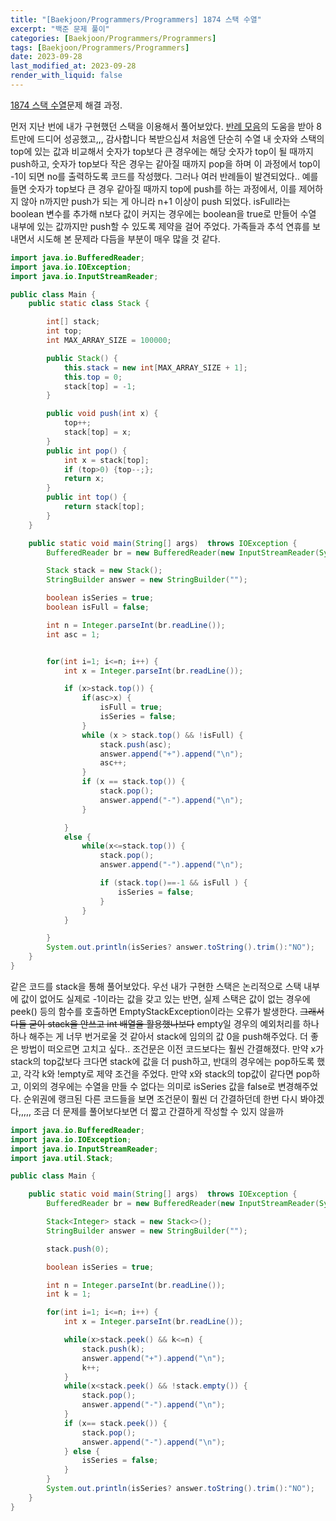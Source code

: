 ```yaml
---
title: "[Baekjoon/Programmers/Programmers] 1874 스택 수열"
excerpt: "백준 문제 풀이"
categories: [Baekjoon/Programmers/Programmers]
tags: [Baekjoon/Programmers/Programmers]
date: 2023-09-28
last_modified_at: 2023-09-28
render_with_liquid: false
---
```


[1874 스택 수열](https://www.acmicpc.net/problem/1874)문제 해결 과정.

먼저 지난 번에 내가 구현했던 스택을 이용해서 풀어보았다.
[반례 모음](https://www.acmicpc.net/board/view/107419)의 도움을 받아 8트만에 드디어 성공했고,,, 감사합니다 복받으십셔
처음엔 단순히 수열 내 숫자와 스택의 top에 있는 값과 비교해서 숫자가 top보다 큰 경우에는 해당 숫자가 top이 될 때까지 push하고, 숫자가 top보다 작은 경우는 같아질 때까지 pop을 하며 이 과정에서 top이 -1이 되면 no를 출력하도록 코드를 작성했다.
그러나 여러 반례들이 발견되었다.. 예를 들면 숫자가 top보다 큰 경우 같아질 때까지 top에 push를 하는 과정에서, 이를 제어하지 않아 n까지만 push가 되는 게 아니라 n+1 이상이 push 되었다. isFull라는 boolean 변수를 추가해 n보다 값이 커지는 경우에는 boolean을 true로 만들어 수열 내부에 있는 값까지만 push할 수 있도록 제약을 걸어 주었다.
가족들과 추석 연휴를 보내면서 시도해 본 문제라 다듬을 부분이 매우 많을 것 같다.

```java
import java.io.BufferedReader;
import java.io.IOException;
import java.io.InputStreamReader;

public class Main {
    public static class Stack {

        int[] stack;
        int top;
        int MAX_ARRAY_SIZE = 100000;

        public Stack() {
            this.stack = new int[MAX_ARRAY_SIZE + 1];
            this.top = 0;
            stack[top] = -1;
        }

        public void push(int x) {
            top++;
            stack[top] = x;
        }
        public int pop() {
            int x = stack[top];
            if (top>0) {top--;};
            return x;
        }
        public int top() {
            return stack[top];
        }
    }

    public static void main(String[] args)  throws IOException {
        BufferedReader br = new BufferedReader(new InputStreamReader(System.in));

        Stack stack = new Stack();
        StringBuilder answer = new StringBuilder("");

        boolean isSeries = true;
        boolean isFull = false;

        int n = Integer.parseInt(br.readLine());
        int asc = 1;


        for(int i=1; i<=n; i++) {
            int x = Integer.parseInt(br.readLine());

            if (x>stack.top()) {
                if(asc>x) {
                    isFull = true;
                    isSeries = false;
                }
                while (x > stack.top() && !isFull) {
                    stack.push(asc);
                    answer.append("+").append("\n");
                    asc++;
                }
                if (x == stack.top()) {
                    stack.pop();
                    answer.append("-").append("\n");
                }

            }
            else {
                while(x<=stack.top()) {
                    stack.pop();
                    answer.append("-").append("\n");

                    if (stack.top()==-1 && isFull ) {
                        isSeries = false;
                    }
                }
            }

        }
        System.out.println(isSeries? answer.toString().trim():"NO");
    }
}
```

같은 코드를 stack을 통해 풀어보았다. 우선 내가 구현한 스택은 논리적으로 스택 내부에 값이 없어도 실제로 -1이라는 값을 갖고 있는 반면, 실제 스택은 값이 없는 경우에 peek() 등의 함수를 호출하면 EmptyStackException이라는 오류가 발생한다.
~~그래서 다들 굳이 stack을 안쓰고 int 배열을 활용했나보다~~ empty일 경우의 예외처리를 하나하나 해주는 게 너무 번거로울 것 같아서 stack에 임의의 값 0을 push해주었다. 더 좋은 방법이 떠오르면 고치고 싶다..
조건문은 이전 코드보다는 훨씬 간결해졌다. 만약 x가 stack의 top값보다 크다면 stack에 값을 더 push하고, 반대의 경우에는 pop하도록 했고, 각각 k와 !empty로 제약 조건을 주었다. 만약 x와 stack의 top값이 같다면 pop하고, 이외의 경우에는 수열을 만들 수 없다는 의미로 isSeries 값을 false로 변경해주었다.
순위권에 랭크된 다른 코드들을 보면 조건문이 훨씬 더 간결하던데 한번 다시 봐야겠다,,,,, 조금 더 문제를 풀어보다보면 더 짧고 간결하게 작성할 수 있지 않을까


```java
import java.io.BufferedReader;
import java.io.IOException;
import java.io.InputStreamReader;
import java.util.Stack;

public class Main {

    public static void main(String[] args)  throws IOException {
        BufferedReader br = new BufferedReader(new InputStreamReader(System.in));

        Stack<Integer> stack = new Stack<>();
        StringBuilder answer = new StringBuilder("");

        stack.push(0);

        boolean isSeries = true;

        int n = Integer.parseInt(br.readLine());
        int k = 1;

        for(int i=1; i<=n; i++) {
            int x = Integer.parseInt(br.readLine());

            while(x>stack.peek() && k<=n) {
                stack.push(k);
                answer.append("+").append("\n");
                k++;
            }
            while(x<stack.peek() && !stack.empty()) {
                stack.pop();
                answer.append("-").append("\n");
            }
            if (x== stack.peek()) {
                stack.pop();
                answer.append("-").append("\n");
            } else {
                isSeries = false;
            }
        }
        System.out.println(isSeries? answer.toString().trim():"NO");
    }
}
```
